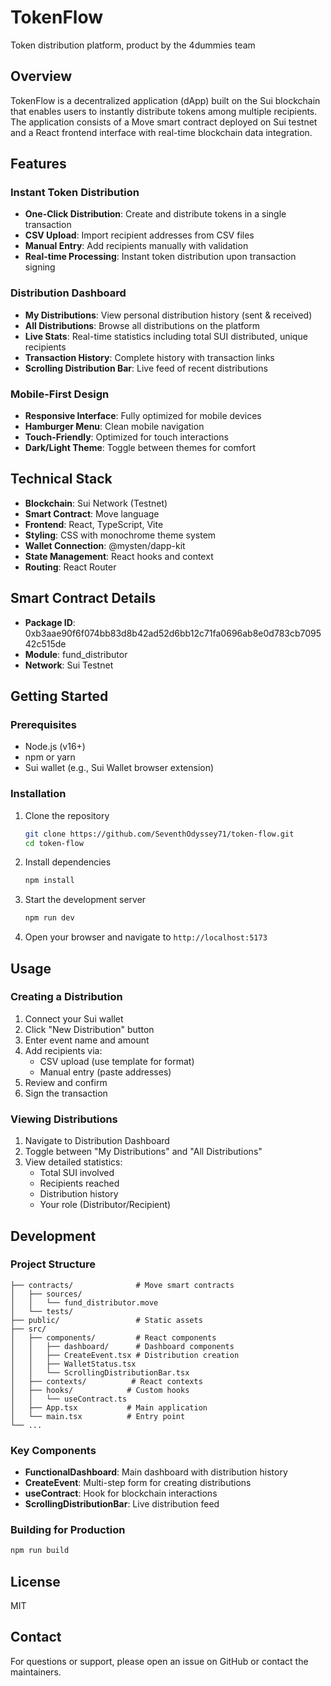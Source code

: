 # TokenFlow

Token distribution platform, product by the 4dummies team

## Overview

TokenFlow is a decentralized application (dApp) built on the Sui blockchain that enables users to instantly distribute tokens among multiple recipients. The application consists of a Move smart contract deployed on Sui testnet and a React frontend interface with real-time blockchain data integration.

## Features

### Instant Token Distribution
- **One-Click Distribution**: Create and distribute tokens in a single transaction
- **CSV Upload**: Import recipient addresses from CSV files
- **Manual Entry**: Add recipients manually with validation
- **Real-time Processing**: Instant token distribution upon transaction signing

### Distribution Dashboard
- **My Distributions**: View personal distribution history (sent & received)
- **All Distributions**: Browse all distributions on the platform
- **Live Stats**: Real-time statistics including total SUI distributed, unique recipients
- **Transaction History**: Complete history with transaction links
- **Scrolling Distribution Bar**: Live feed of recent distributions

### Mobile-First Design
- **Responsive Interface**: Fully optimized for mobile devices
- **Hamburger Menu**: Clean mobile navigation
- **Touch-Friendly**: Optimized for touch interactions
- **Dark/Light Theme**: Toggle between themes for comfort

## Technical Stack

- **Blockchain**: Sui Network (Testnet)
- **Smart Contract**: Move language
- **Frontend**: React, TypeScript, Vite
- **Styling**: CSS with monochrome theme system
- **Wallet Connection**: @mysten/dapp-kit
- **State Management**: React hooks and context
- **Routing**: React Router

## Smart Contract Details

- **Package ID**: 0xb3aae90f6f074bb83d8b42ad52d6bb12c71fa0696ab8e0d783cb709542c515de
- **Module**: fund_distributor
- **Network**: Sui Testnet

## Getting Started

### Prerequisites

- Node.js (v16+)
- npm or yarn
- Sui wallet (e.g., Sui Wallet browser extension)

### Installation

1. Clone the repository
   ```bash
   git clone https://github.com/SeventhOdyssey71/token-flow.git
   cd token-flow
   ```

2. Install dependencies
   ```bash
   npm install
   ```

3. Start the development server
   ```bash
   npm run dev
   ```

4. Open your browser and navigate to `http://localhost:5173`

## Usage

### Creating a Distribution

1. Connect your Sui wallet
2. Click "New Distribution" button
3. Enter event name and amount
4. Add recipients via:
   - CSV upload (use template for format)
   - Manual entry (paste addresses)
5. Review and confirm
6. Sign the transaction

### Viewing Distributions

1. Navigate to Distribution Dashboard
2. Toggle between "My Distributions" and "All Distributions"
3. View detailed statistics:
   - Total SUI involved
   - Recipients reached
   - Distribution history
   - Your role (Distributor/Recipient)

## Development

### Project Structure

```
├── contracts/              # Move smart contracts
│   ├── sources/
│   │   └── fund_distributor.move
│   └── tests/
├── public/                 # Static assets
├── src/
│   ├── components/         # React components
│   │   ├── dashboard/      # Dashboard components
│   │   ├── CreateEvent.tsx # Distribution creation
│   │   ├── WalletStatus.tsx
│   │   └── ScrollingDistributionBar.tsx
│   ├── contexts/          # React contexts
│   ├── hooks/            # Custom hooks
│   │   └── useContract.ts
│   ├── App.tsx           # Main application
│   └── main.tsx          # Entry point
└── ...
```

### Key Components

- **FunctionalDashboard**: Main dashboard with distribution history
- **CreateEvent**: Multi-step form for creating distributions
- **useContract**: Hook for blockchain interactions
- **ScrollingDistributionBar**: Live distribution feed

### Building for Production

```bash
npm run build
```

## License

MIT

## Contact

For questions or support, please open an issue on GitHub or contact the maintainers.
